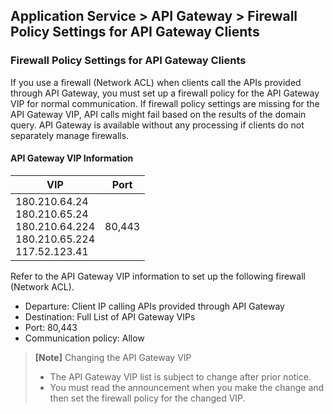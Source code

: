 ## Application Service > API Gateway > Firewall Policy Settings for API Gateway Clients 

### Firewall Policy Settings for API Gateway Clients 

If you use a firewall (Network ACL) when clients call the APIs provided through API Gateway, you must set up a firewall policy for the API Gateway VIP for normal communication. 
If firewall policy settings are missing for the API Gateway VIP, API calls might fail based on the results of the domain query. 
API Gateway is available without any processing if clients do not separately manage firewalls.

#### API Gateway VIP Information

| VIP | Port | 
| --- | --- | 
| 180.210.64.24<br>180.210.65.24<br>180.210.64.224<br>180.210.65.224<br>117.52.123.41 | 80,443 |

Refer to the API Gateway VIP information to set up the following firewall (Network ACL).

* Departure: Client IP calling APIs provided through API Gateway 
* Destination: Full List of API Gateway VIPs
* Port: 80,443 
* Communication policy: Allow 

> **[Note]** Changing the API Gateway VIP 
> * The API Gateway VIP list is subject to change after prior notice. 
> * You must read the announcement when you make the change and then set the firewall policy for the changed VIP.